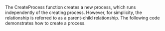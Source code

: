 The CreateProcess function creates a new process, which runs independently of the creating process.
However, for simplicity, the relationship is referred to as a parent-child relationship.
The following code demonstrates how to create a process.
